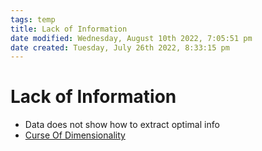```yaml
---
tags: temp
title: Lack of Information
date modified: Wednesday, August 10th 2022, 7:05:51 pm
date created: Tuesday, July 26th 2022, 8:33:15 pm
---
```


# Lack of Information
- Data does not show how to extract optimal info
- [Curse Of Dimensionality](Curse%20Of%20Dimensionality.md)

